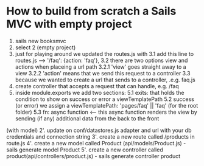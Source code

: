 # How to build from scratch a Sails MVC with empty project

1. sails new booksmvc
2. select 2 (empty project)
3. just for playing around we updated the routes.js with
3.1 add this line to routes.js --> '/faq': {action: 'faq'},
3.2 there are two options view and actions when placeing a url path 
3.2.1 'view' goes straight away to a view
3.2.2 'action' means that we send this request to a controller
3.3 because we wanted to create a url that sends to a controller, .e.g. faq.js
4. create controller that accepts a request that can handle, e.g. /faq
5. inside module.exports we add two sections:
5.1 exits: that holds the condition to show on success or error a viewTemplatePath
5.2 success (or error) we assign a viewTemplatePath: 'pages/faq' || 'faq' (for the root folder)
5.3 fn: async function <-- this async function renders the view by sending (if any) additional data from the back to the front

(with model)
2'. update on conf/datastores.js adapter and url with your db credentials and connection string
3'. create a new route called /products in route.js
4'. create a new model called Product (api/models/Product.js) - sails generate model Product
5'. create a new controller called product(api/controllers/product.js) - sails generate controller product

